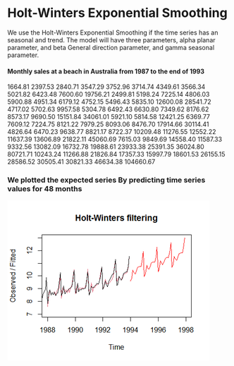 # Holt-Winters Exponential Smoothing

We use the Holt-Winters Exponential Smoothing if the time series has an seasonal and  trend.
The model will have three parameters, alpha planar parameter, and beta General direction parameter, and gamma seasonal parameter.

#### Monthly sales at a beach in Australia from 1987 to the end of 1993

1664.81
2397.53
2840.71
3547.29
3752.96
3714.74
4349.61
3566.34
5021.82
6423.48
7600.60
19756.21
2499.81
5198.24
7225.14
4806.03
5900.88
4951.34
6179.12
4752.15
5496.43
5835.10
12600.08
28541.72
4717.02
5702.63
9957.58
5304.78
6492.43
6630.80
7349.62
8176.62
8573.17
9690.50
15151.84
34061.01
5921.10
5814.58
12421.25
6369.77
7609.12
7224.75
8121.22
7979.25
8093.06
8476.70
17914.66
30114.41
4826.64
6470.23
9638.77
8821.17
8722.37
10209.48
11276.55
12552.22
11637.39
13606.89
21822.11
45060.69
7615.03
9849.69
14558.40
11587.33
9332.56
13082.09
16732.78
19888.61
23933.38
25391.35
36024.80
80721.71
10243.24
11266.88
21826.84
17357.33
15997.79
18601.53
26155.15
28586.52
30505.41
30821.33
46634.38
104660.67


### We plotted the expected series By predicting time series values for 48 months 


![DLND](https://github.com/ahmedtalaatfarhat/HoltWinters-Model/blob/master/Holt-Winters%20Exponential%20Smoothing.png)
